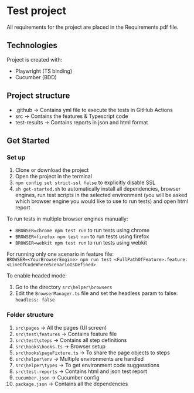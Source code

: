 # Test project
All requirements for the project are placed in the Requirements.pdf file.

## Technologies
Project is created with:
* Playwright (TS binding)
* Cucumber (BDD)

## Project structure
* .github -> Contains yml file to execute the tests in GitHub Actions
* src -> Contains the features & Typescript code
* test-results -> Contains reports in json and html format

## Get Started
### Set up
1. Clone or download the project
2. Open the project in the terminal
3. `npm config set strict-ssl false` to explicitly disable SSL
4. `sh get-started.sh` to automatically install all dependencies, browser engines, run test scripts in the selected environment (you will be asked which browser engine you would like to use to run tests) and open html report
    
To run tests in multiple browser engines manually:
* `BROWSER=chrome npm test run` to run tests using chrome
* `BROWSER=firefox npm test run` to run tests using firefox
* `BROWSER=webkit npm test run` to run tests using webkit  
  
For running only one scenario in feature file:  
`BROWSER=<YourBrowserEngine> npm run test <FullPathOfFeature>.feature:<LineOfCodeWhereScenarioIsDefined>`  
  
To enable headed mode:  
1. Go to the directory `src\helper\browsers`
2. Edit the `BrowserManager.ts` file and set the headless param to false: `headless: false`  

### Folder structure
1. `src\pages` -> All the pages (UI screen)
2. `src\test\features` -> Contains feature file
3. `src\test\steps` -> Contains all step definitions
4. `src\hooks\hooks.ts` -> Browser setup
5. `src\hooks\pageFixture.ts` -> To share the page objects to steps
6. `src\helper\env` -> Multiple environments are handled
7. `src\helper\types` -> To get environment code suggesstions
8. `src\test-reports` -> Contains html and json test report
9. `cucumber.json` -> Cucumber config
10. `package.json` -> Contains all the dependencies
